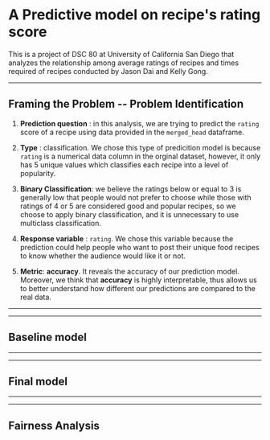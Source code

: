 # A Predictive model on recipe's rating score
This is a project of DSC 80 at University of California San Diego that analyzes the relationship among average ratings of recipes and times required of recipes conducted by Jason Dai and Kelly Gong.

---
## Framing the Problem -- Problem Identification

1. **Prediction question** : in this analysis, we are trying to predict the `rating` score of a recipe using data provided in the `merged_head` dataframe. 

2. **Type** : classification. We chose this type of predicition model is because `rating` is a numerical data column in the orginal dataset, however, it only has 5 unique values which classifies each recipe into a level of popularity.

3. **Binary Classification**: we believe the ratings below or equal to 3 is generally low that people would not prefer to choose while those with ratings of 4 or 5 are considered good and popular recipes, so we choose to apply binary classification, and it is unnecessary to use multiclass classification.

4. **Response variable** : `rating`. We chose this variable because the prediction could help people who want to post their unique food recipes to know whether the audience would like it or not.

5. **Metric**: **accuracy**. It reveals the accuracy of our prediction model. Moreover, we think that **accuracy** is highly interpretable, thus allows us to better understand how different our predictions are compared to the real data.

---

---
## Baseline model

---

---
## Final model

---

---
## Fairness Analysis